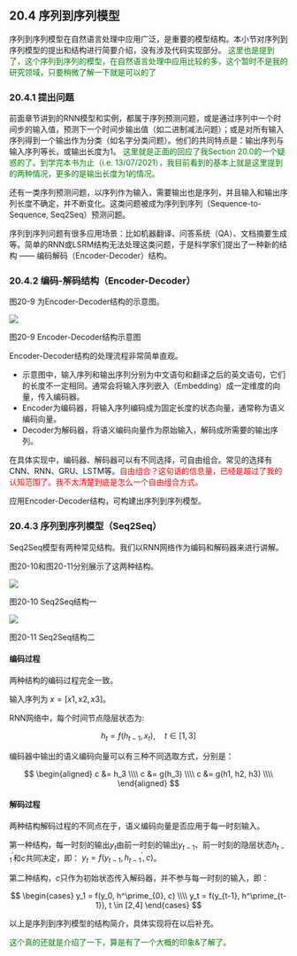<!--Copyright © Microsoft Corporation. All rights reserved.
  适用于[License](https://github.com/Microsoft/ai-edu/blob/master/LICENSE.md)版权许可-->

## 20.4 序列到序列模型

序列到序列模型在自然语言处理中应用广泛，是重要的模型结构。本小节对序列到序列模型的提出和结构进行简要介绍，没有涉及代码实现部分。<font color=green> 这里也是提到了，这个序列到序列的模型，在自然语言处理中应用比较的多，这个暂时不是我的研究领域，只要稍微了解一下就是可以的了</font>

### 20.4.1 提出问题

前面章节讲到的RNN模型和实例，都属于序列预测问题，或是通过序列中一个时间步的输入值，预测下一个时间步输出值（如二进制减法问题）；或是对所有输入序列得到一个输出作为分类（如名字分类问题）。他们的共同特点是：输出序列与输入序列等长，或输出长度为1。<font color=green> 这里就是正面的回应了我Section 20.0的一个疑惑的了。到学完本书为止（i.e. 13/07/2021），我目前看到的基本上就是这里提到的两种情况，更多的是输出长度为1的情况。</font>

还有一类序列预测问题，以序列作为输入，需要输出也是序列，并且输入和输出序列长度不确定，并不断变化。这类问题被成为序列到序列（Sequence-to-Sequence, Seq2Seq）预测问题。

序列到序列问题有很多应用场景：比如机器翻译、问答系统（QA）、文档摘要生成等。简单的RNN或LSRM结构无法处理这类问题，于是科学家们提出了一种新的结构 —— 编码解码（Encoder-Decoder）结构。


### 20.4.2 编码-解码结构（Encoder-Decoder）

图20-9 为Encoder-Decoder结构的示意图。

<img src="../Images/20/encoder-decoder.png" />

图20-9 Encoder-Decoder结构示意图

Encoder-Decoder结构的处理流程非常简单直观。

- 示意图中，输入序列和输出序列分别为中文语句和翻译之后的英文语句，它们的长度不一定相同。通常会将输入序列嵌入（Embedding）成一定维度的向量，传入编码器。
- Encoder为编码器，将输入序列编码成为固定长度的状态向量，通常称为语义编码向量。
- Decoder为解码器，将语义编码向量作为原始输入，解码成所需要的输出序列。

在具体实现中，编码器、解码器可以有不同选择，可自由组合。常见的选择有CNN、RNN、GRU、LSTM等。<font color=red>自由组合？这句话的信息量，已经是超过了我的认知范围了。我不太清楚到底是怎么一个自由组合方式。</font>

应用Encoder-Decoder结构，可构建出序列到序列模型。


### 20.4.3 序列到序列模型（Seq2Seq）

Seq2Seq模型有两种常见结构。我们以RNN网络作为编码和解码器来进行讲解。

图20-10和图20-11分别展示了这两种结构。

<img src="../Images/20/Seq2Seq_structure1.png" />

图20-10 Seq2Seq结构一

<img src="../Images/20/Seq2Seq_structure2.png" />

图20-11 Seq2Seq结构二

#### 编码过程

两种结构的编码过程完全一致。

输入序列为 $x=[x1, x2, x3]$。

RNN网络中，每个时间节点隐层状态为:

$$
h_t = f(h_{t-1}, x_t), \quad t \in [1,3]
$$

编码器中输出的语义编码向量可以有三种不同选取方式，分别是：

$$
\begin{aligned}
c &= h_3 \\\\
c &= g(h_3) \\\\
c &= g(h1, h2, h3) \\\\
\end{aligned}
$$

#### 解码过程

两种结构解码过程的不同点在于，语义编码向量是否应用于每一时刻输入。

第一种结构，每一时刻的输出$y_t$由前一时刻的输出$y_{t-1}$、前一时刻的隐层状态$h^\prime_{t-1}$和$c$共同决定，即： $y_t = f(y_{t-1}, h^\prime_{t-1}, c)$。

第二种结构，$c$只作为初始状态传入解码器，并不参与每一时刻的输入，即：

$$
\begin{cases}
    y_1 = f(y_0, h^\prime_{0}, c)   \\\\
    y_t = f(y_{t-1}, h^\prime_{t-1}), t \in [2,4]
\end{cases}
$$

以上是序列到序列模型的结构简介，具体实现将在以后补充。

<font color=green>这个真的还就是介绍了一下，算是有了一个大概的印象&了解了。</font>
